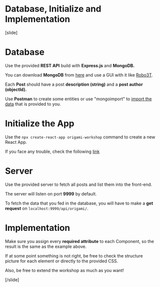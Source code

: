 # Database, Initialize and Implementation

[slide]
# Database 

Use the provided **REST API** build with **Express.js** and **MongoDB.**

You can download **MongoDB** from [here](https://www.mongodb.com/try/download/community) and use a GUI with it like [Robo3T](https://robomongo.org/).


Each **Post** should have a post **description (string)** and a **post author (objectId).** 

Use **Postman** to create some entities or use "mongoimport" to [import the data](https://stackoverflow.com/questions/15171622/mongoimport-of-json-file) that is provided to you.

# Initialize the App

Use the `npx create-react-app origami-workshop` command to create a new React App.

If you face any trouble, check the following [link](https://github.com/facebook/create-react-app#create-react-app--)

# Server

Use the provided server to fetch all posts and list them into the front-end. 

The server will listen on port **9999** by default. 

To fetch the data that you fed in the database, you will have to make a **get request** on `localhost:9999/api/origami/`.

# Implementation
Make sure you assign every **required attribute** to each Component, so the result is the same as the example above. 

If at some point something is not right, be free to check the structure picture for each element or directly to the provided CSS. 

Also, be free to extend the workshop as much as you want!

[/slide]